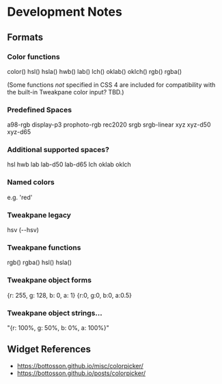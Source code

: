 # Development Notes

## Formats

### Color functions

color()
hsl()
hsla()
hwb()
lab()
lch()
oklab()
oklch()
rgb()
rgba()

(Some functions _not_ specified in CSS 4 are included for compatibility with the built-in Tweakpane color input? TBD.)

### Predefined Spaces

a98-rgb
display-p3
prophoto-rgb
rec2020
srgb
srgb-linear
xyz
xyz-d50
xyz-d65

### Additional supported spaces?

hsl
hwb
lab
lab-d50
lab-d65
lch
oklab
oklch

### Named colors

e.g. 'red'

### Tweakpane legacy

hsv (--hsv)

### Tweakpane functions

rgb()
rgba()
hsl()
hsla()

### Tweakpane object forms

{r: 255, g: 128, b: 0, a: 1}
{r:0, g:0, b:0, a:0.5}

### Tweakpane object strings...

"{r: 100%, g: 50%, b: 0%, a: 100%}"

## Widget References

- <https://bottosson.github.io/misc/colorpicker/>
- <https://bottosson.github.io/posts/colorpicker/>
